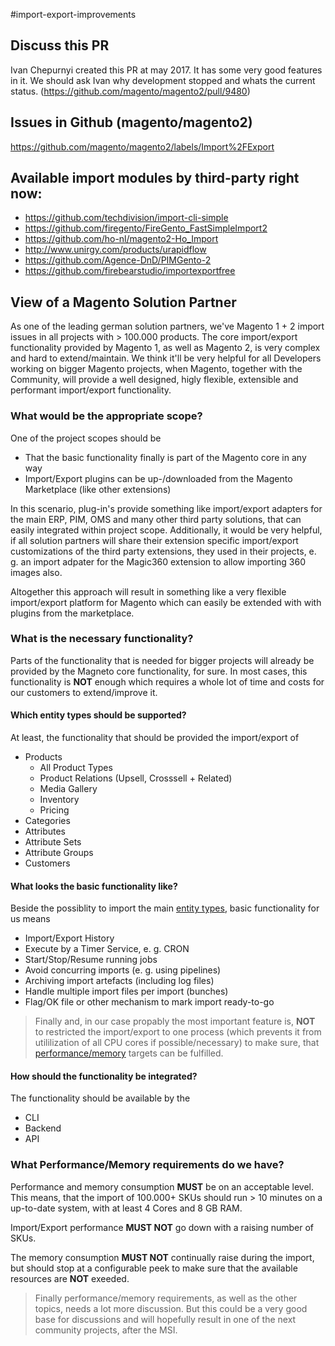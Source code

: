 #import-export-improvements

## Discuss this PR

Ivan Chepurnyi created this PR at may 2017. It has some very good features in it. We should ask Ivan why development stopped and whats the current status. (https://github.com/magento/magento2/pull/9480)

## Issues in Github (magento/magento2)

https://github.com/magento/magento2/labels/Import%2FExport

## Available import modules by third-party right now:

* https://github.com/techdivision/import-cli-simple
* https://github.com/firegento/FireGento_FastSimpleImport2
* https://github.com/ho-nl/magento2-Ho_Import
* http://www.unirgy.com/products/urapidflow
* https://github.com/Agence-DnD/PIMGento-2
* https://github.com/firebearstudio/importexportfree

## View of a Magento Solution Partner

As one of the leading german solution partners, we've Magento 1 + 2 import issues in all projects with > 100.000 products. The core import/export functionality provided by Magento 1, as well as Magento 2, is very complex and hard to extend/maintain. We think it'll be very helpful for all Developers working on bigger Magento projects, when Magento, together with the Community, will provide a well designed, higly flexible, extensible and performant import/export functionality.

### What would be the appropriate scope?

One of the project scopes should be

* That the basic functionality finally is part of the Magento core in any way
* Import/Export plugins can be up-/downloaded from the Magento Marketplace (like other extensions)

In this scenario, plug-in's provide something like import/export adapters for the main ERP, PIM, OMS and many other third party solutions, that can easily integrated within project scope. Additionally, it would be very helpful, if all solution partners will share their extension specific import/export customizations of the third party extensions, they used in their projects, e. g. an import adpater for the Magic360 extension to allow importing 360 images also.

Altogether this approach will result in something like a very flexible import/export platform for Magento which can easily be extended with with plugins from the marketplace.

### What is the necessary functionality?

Parts of the functionality that is needed for bigger projects will already be provided by the Magneto core functionality, for sure. In most cases, this functionality is **NOT** enough which requires a whole lot of time and costs for our customers to extend/improve it.   

#### Which entity types should be supported?

At least, the functionality that should be provided the import/export of

* Products
  - All Product Types
  - Product Relations (Upsell, Crosssell + Related)
  - Media Gallery
  - Inventory
  - Pricing
* Categories
* Attributes
* Attribute Sets
* Attribute Groups
* Customers

#### What looks the basic functionality like?

Beside the possiblity to import the main [entity types](#which-entity-types-should-be-supported), basic functionality for us means

* Import/Export History
* Execute by a Timer Service, e. g. CRON
* Start/Stop/Resume running jobs
* Avoid concurring imports (e. g. using pipelines)
* Archiving import artefacts (including log files)
* Handle multiple import files per import (bunches)
* Flag/OK file or other mechanism to mark import ready-to-go

> Finally and, in our case propably the most important feature is, **NOT** to restricted the import/export to one process (which prevents it from utililization of all CPU cores if possible/necessary) to make sure, that [performance/memory](#what-performancememory-requirements-do-we-have) targets can be fulfilled.

#### How should the functionality be integrated?

The functionality should be available by the

* CLI 
* Backend
* API

### What Performance/Memory requirements do we have?

Performance and memory consumption **MUST** be on an acceptable level. This means, that the import of 100.000+ SKUs should run > 10 minutes on a up-to-date system, with at least 4 Cores and 8 GB RAM. 

Import/Export performance **MUST NOT** go down with a raising number of SKUs. 

The memory consumption **MUST NOT** continually raise during the import, but should stop at a configurable peek to make sure that the available resources are **NOT** exeeded.

> Finally performance/memory requirements, as well as the other topics, needs a lot more discussion. But this could be a very good base for discussions and will hopefully result in one of the next community projects, after the MSI.
